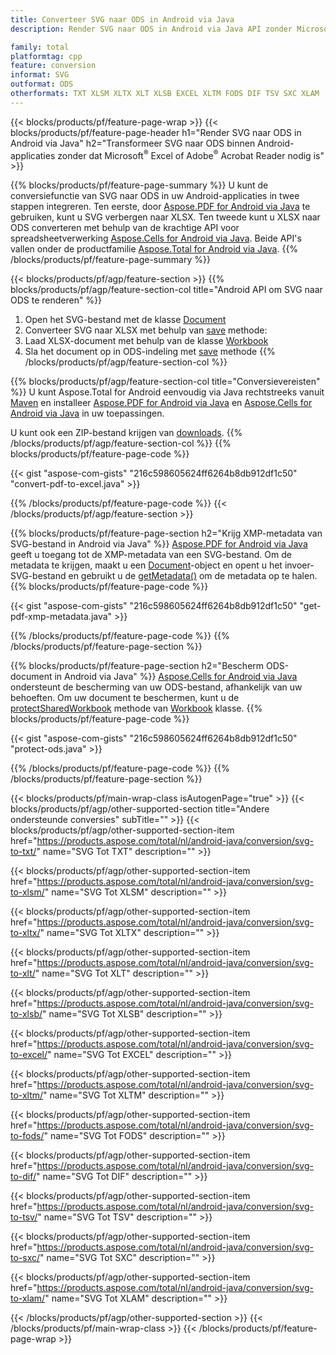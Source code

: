 ```yaml
---
title: Converteer SVG naar ODS in Android via Java
description: Render SVG naar ODS in Android via Java API zonder Microsoft Excel of Adobe Reader te gebruiken

family: total
platformtag: cpp
feature: conversion
informat: SVG
outformat: ODS
otherformats: TXT XLSM XLTX XLT XLSB EXCEL XLTM FODS DIF TSV SXC XLAM
---
```

{{< blocks/products/pf/feature-page-wrap >}}
{{< blocks/products/pf/feature-page-header h1="Render SVG naar ODS in Android via Java" h2="Transformeer SVG naar ODS binnen Android-applicaties zonder dat Microsoft<sup>&reg;</sup> Excel of Adobe<sup>&reg;</sup> Acrobat Reader nodig is" >}}

{{% blocks/products/pf/feature-page-summary %}}
U kunt de conversiefunctie van SVG naar ODS in uw Android-applicaties in twee stappen integreren. Ten eerste, door [Aspose.PDF for Android via Java](https://products.aspose.com/pdf/android-java/) te gebruiken, kunt u SVG verbergen naar XLSX. Ten tweede kunt u XLSX naar ODS converteren met behulp van de krachtige API voor spreadsheetverwerking [Aspose.Cells for Android via Java](https://products.aspose.com/cells/android-java/). Beide API's vallen onder de productfamilie [Aspose.Total for Android via Java](https://products.aspose.com/total/android-java/). 
{{% /blocks/products/pf/feature-page-summary  %}}

{{< blocks/products/pf/agp/feature-section >}}
{{% blocks/products/pf/agp/feature-section-col title="Android API om SVG naar ODS te renderen" %}}
1. Open het SVG-bestand met de klasse [Document](https://reference.aspose.com/pdf/java/com.aspose.pdf/Document)
2. Converteer SVG naar XLSX met behulp van [save](https://reference.aspose.com/pdf/java/com.aspose.pdf/Document#save-java.lang.String-com.aspose.pdf.SaveOptions-) methode:
3. Laad XLSX-document met behulp van de klasse [Workbook](https://reference.aspose.com/cells/java/com.aspose.cells/Workbook)
4. Sla het document op in ODS-indeling met [save](https://reference.aspose.com/cells/java/com.aspose.cells/workbook#save(java.lang.String,%20com.aspose.cells.SaveOptions)) methode
{{% /blocks/products/pf/agp/feature-section-col %}}

{{% blocks/products/pf/agp/feature-section-col title="Conversievereisten" %}}
U kunt Aspose.Total for Android eenvoudig via Java rechtstreeks vanuit [Maven](https://repository.aspose.com/webapp/#/artifacts/browse/tree/General/repo/com/aspose/aspose-total) en installeer [Aspose.PDF for Android via Java](https://docs.aspose.com/pdf/androidjava/installation/) en [Aspose.Cells for Android via Java](https://docs.aspose.com/cells/java/aspose-cells-for-android-via-java-installation/) in uw toepassingen.

U kunt ook een ZIP-bestand krijgen van [downloads](https://downloads.aspose.com/total/androidjava).
{{% /blocks/products/pf/agp/feature-section-col %}}
{{% blocks/products/pf/feature-page-code %}}

{{< gist "aspose-com-gists" "216c598605624ff6264b8db912df1c50" "convert-pdf-to-excel.java" >}}



{{% /blocks/products/pf/feature-page-code %}}
{{< /blocks/products/pf/agp/feature-section >}}

{{% blocks/products/pf/feature-page-section  h2="Krijg XMP-metadata van SVG-bestand in Android via Java" %}}
[Aspose.PDF for Android via Java](https://products.aspose.com/pdf/android-java/) geeft u toegang tot de XMP-metadata van een SVG-bestand. Om de metadata te krijgen, maakt u een [Document](https://reference.aspose.com/pdf/java/com.aspose.pdf/Document)-object en opent u het invoer-SVG-bestand en gebruikt u de [getMetadata()](https://reference.aspose.com/pdf/java/com.aspose.pdf/Document#getMetadata--) om de metadata op te halen.
{{% blocks/products/pf/feature-page-code %}}

{{< gist "aspose-com-gists" "216c598605624ff6264b8db912df1c50" "get-pdf-xmp-metadata.java" >}}

{{% /blocks/products/pf/feature-page-code  %}}
{{% /blocks/products/pf/feature-page-section %}}

{{% blocks/products/pf/feature-page-section  h2="Bescherm ODS-document in Android via Java" %}}
[Aspose.Cells for Android via Java](https://products.aspose.com/cells/android-java/) ondersteunt de bescherming van uw ODS-bestand, afhankelijk van uw behoeften. Om uw document te beschermen, kunt u de [protectSharedWorkbook](https://reference.aspose.com/cells/java/com.aspose.cells/workbook#protectSharedWorkbook(java.lang.String)) methode van [Workbook](https://reference.aspose.com/cells/java/com.aspose.cells/Workbook) klasse.
{{% blocks/products/pf/feature-page-code %}}

{{< gist "aspose-com-gists" "216c598605624ff6264b8db912df1c50" "protect-ods.java" >}}

{{% /blocks/products/pf/feature-page-code  %}}
{{% /blocks/products/pf/feature-page-section %}}

{{< blocks/products/pf/main-wrap-class isAutogenPage="true" >}}
{{< blocks/products/pf/agp/other-supported-section title="Andere ondersteunde conversies" subTitle="" >}}
{{< blocks/products/pf/agp/other-supported-section-item href="https://products.aspose.com/total/nl/android-java/conversion/svg-to-txt/" name="SVG Tot TXT" description="" >}}

{{< blocks/products/pf/agp/other-supported-section-item href="https://products.aspose.com/total/nl/android-java/conversion/svg-to-xlsm/" name="SVG Tot XLSM" description="" >}}

{{< blocks/products/pf/agp/other-supported-section-item href="https://products.aspose.com/total/nl/android-java/conversion/svg-to-xltx/" name="SVG Tot XLTX" description="" >}}

{{< blocks/products/pf/agp/other-supported-section-item href="https://products.aspose.com/total/nl/android-java/conversion/svg-to-xlt/" name="SVG Tot XLT" description="" >}}

{{< blocks/products/pf/agp/other-supported-section-item href="https://products.aspose.com/total/nl/android-java/conversion/svg-to-xlsb/" name="SVG Tot XLSB" description="" >}}

{{< blocks/products/pf/agp/other-supported-section-item href="https://products.aspose.com/total/nl/android-java/conversion/svg-to-excel/" name="SVG Tot EXCEL" description="" >}}

{{< blocks/products/pf/agp/other-supported-section-item href="https://products.aspose.com/total/nl/android-java/conversion/svg-to-xltm/" name="SVG Tot XLTM" description="" >}}

{{< blocks/products/pf/agp/other-supported-section-item href="https://products.aspose.com/total/nl/android-java/conversion/svg-to-fods/" name="SVG Tot FODS" description="" >}}

{{< blocks/products/pf/agp/other-supported-section-item href="https://products.aspose.com/total/nl/android-java/conversion/svg-to-dif/" name="SVG Tot DIF" description="" >}}

{{< blocks/products/pf/agp/other-supported-section-item href="https://products.aspose.com/total/nl/android-java/conversion/svg-to-tsv/" name="SVG Tot TSV" description="" >}}

{{< blocks/products/pf/agp/other-supported-section-item href="https://products.aspose.com/total/nl/android-java/conversion/svg-to-sxc/" name="SVG Tot SXC" description="" >}}

{{< blocks/products/pf/agp/other-supported-section-item href="https://products.aspose.com/total/nl/android-java/conversion/svg-to-xlam/" name="SVG Tot XLAM" description="" >}}


{{< /blocks/products/pf/agp/other-supported-section >}}
{{< /blocks/products/pf/main-wrap-class >}}
{{< /blocks/products/pf/feature-page-wrap >}}